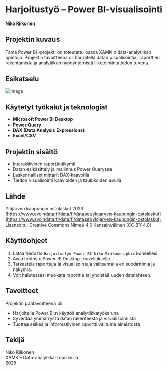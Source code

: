 # Harjoitustyö – Power BI-visualisointi  
**Niko Riikonen**

## Projektin kuvaus

Tämä Power BI -projekti on toteutettu osana XAMK:n data-analytiikan opintoja. Projektin tavoitteena oli harjoitella datan visualisointia, raporttien rakentamista ja analytiikan hyödyntämistä liiketoimintatiedon tukena.

## Esikatselu

![image](https://github.com/user-attachments/assets/6d21f94c-7ff0-4281-a700-38137992a6a4)

## Käytetyt työkalut ja teknologiat

- **Microsoft Power BI Desktop**
- **Power Query**
- **DAX (Data Analysis Expressions)**
- **Excel/CSV**

## Projektin sisältö

- Interaktiivinen raporttinäkymä
- Datan esikäsittely ja mallinnus Power Queryssa
- Laskennalliset mittarit DAX-kaavoilla
- Tiedon visualisointi kaavioiden ja taulukoiden avulla

## Lähde

Ylöjärven kaupungin ostolaskut 2023  
[https://www.avoindata.fi/data/fi/dataset/ylojarven-kaupungin-ostolaskut](https://www.avoindata.fi/data/fi/dataset/ylojarven-kaupungin-ostolaskut)  
Lisensoitu: Creative Commons Nimeä 4.0 Kansainvälinen (CC BY 4.0)

## Käyttöohjeet

1. Lataa tiedosto `Harjoitustyö Power BI Niko Riikonen.pbix` koneellesi.
2. Avaa tiedosto Power BI Desktop -sovelluksella.
3. Tarkastele raportteja ja visualisointeja valitsemalla eri suodattimia ja näkymiä.
4. Voit halutessasi muokata raporttia tai yhdistää uuden datalähteen.

## Tavoitteet

Projektin päätavoitteena oli:

- Harjoitella Power BI:n käyttöä analytiikkatyökaluna
- Syventää ymmärrystä datan rakenteesta ja visualisoinnista
- Tuottaa selkeä ja informatiivinen raportti valitusta aineistosta

## Tekijä

Niko Riikonen  
XAMK – Data-analytiikan opiskelija  
2025

